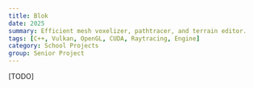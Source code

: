 ```yaml
---
title: Blok
date: 2025
summary: Efficient mesh voxelizer, pathtracer, and terrain editor.
tags: [C++, Vulkan, OpenGL, CUDA, Raytracing, Engine]
category: School Projects
group: Senior Project
---
```


[TODO]